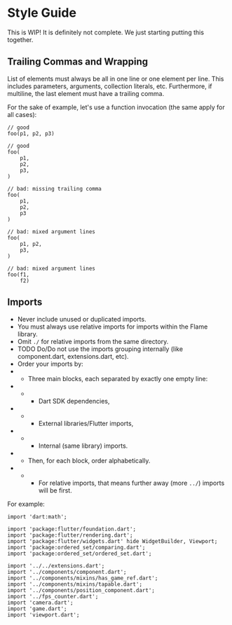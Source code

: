 # Style Guide

This is WIP! It is definitely not complete. We just starting putting this together.

## Trailing Commas and Wrapping

List of elements must always be all in one line or one element per line. This includes parameters, arguments, collection literals, etc. Furthermore, if multiline, the last element must have a trailing comma.

For the sake of example, let's use a function invocation (the same apply for all cases):

```
// good
foo(p1, p2, p3)

// good
foo(
    p1,
    p2,
    p3,
)

// bad: missing trailing comma
foo(
    p1,
    p2,
    p3
)

// bad: mixed argument lines
foo(
    p1, p2,
    p3,
)

// bad: mixed argument lines
foo(f1,
    f2)
```

## Imports

* Never include unused or duplicated imports.
* You must always use relative imports for imports within the Flame library.
* Omit `./` for relative imports from the same directory.
* TODO Do/Do not use the imports grouping internally (like component.dart, extensions.dart, etc).
* Order your imports by:
* * Three main blocks, each separated by exactly one empty line:
* * * Dart SDK dependencies,
* * * External libraries/Flutter imports,
* * * Internal (same library) imports.
* * Then, for each block, order alphabetically.
* * * For relative imports, that means further away (more `../`) imports will be first.

For example:

```
import 'dart:math';

import 'package:flutter/foundation.dart';
import 'package:flutter/rendering.dart';
import 'package:flutter/widgets.dart' hide WidgetBuilder, Viewport;
import 'package:ordered_set/comparing.dart';
import 'package:ordered_set/ordered_set.dart';

import '../../extensions.dart';
import '../components/component.dart';
import '../components/mixins/has_game_ref.dart';
import '../components/mixins/tapable.dart';
import '../components/position_component.dart';
import '../fps_counter.dart';
import 'camera.dart';
import 'game.dart';
import 'viewport.dart';
```
